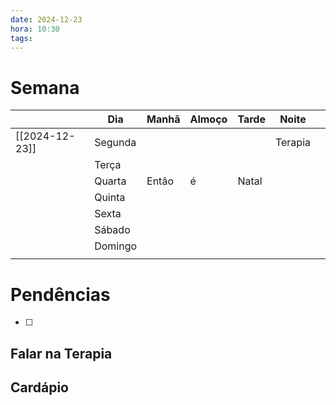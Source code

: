 ```yaml
---
date: 2024-12-23
hora: 10:30
tags:
---
```

# Semana
|                 | **Dia** | Manhã | Almoço | Tarde | Noite   |     |
| --------------- | ------- | ----- | ------ | ----- | ------- | --- |
| [[2024-12-23]]  | Segunda |       |        |       | Terapia |     |
|                 | Terça   |       |        |       |         |     |
|                 | Quarta  | Então | é      | Natal |         |     |
|                 | Quinta  |       |        |       |         |     |
|                 | Sexta   |       |        |       |         |     |
|                 | Sábado  |       |        |       |         |     |
|                 | Domingo |       |        |       |         |     |
|                 |         |       |        |       |         |     |

# Pendências
- [ ] 

## Falar na Terapia

## Cardápio





